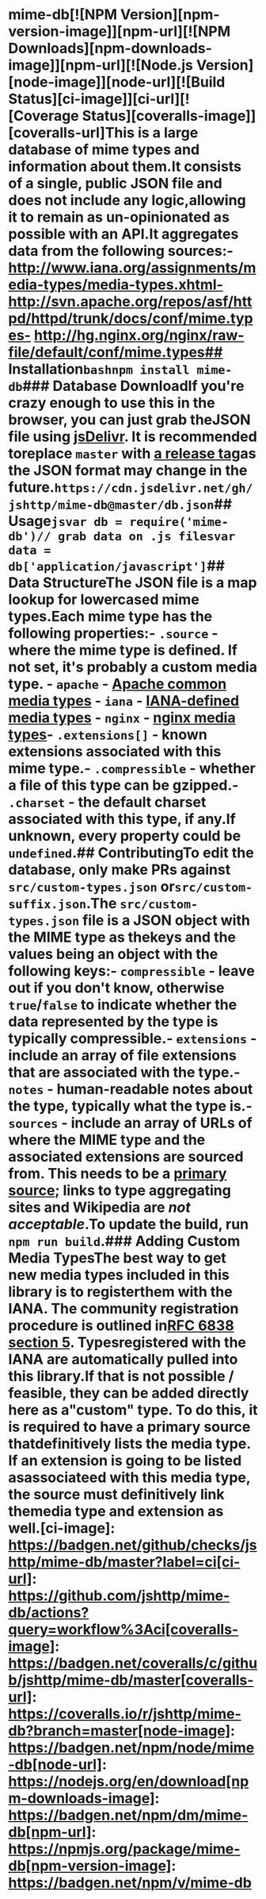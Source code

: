 # mime-db[![NPM Version][npm-version-image]][npm-url][![NPM Downloads][npm-downloads-image]][npm-url][![Node.js Version][node-image]][node-url][![Build Status][ci-image]][ci-url][![Coverage Status][coveralls-image]][coveralls-url]This is a large database of mime types and information about them.It consists of a single, public JSON file and does not include any logic,allowing it to remain as un-opinionated as possible with an API.It aggregates data from the following sources:- http://www.iana.org/assignments/media-types/media-types.xhtml- http://svn.apache.org/repos/asf/httpd/httpd/trunk/docs/conf/mime.types- http://hg.nginx.org/nginx/raw-file/default/conf/mime.types## Installation```bashnpm install mime-db```### Database DownloadIf you're crazy enough to use this in the browser, you can just grab theJSON file using [jsDelivr](https://www.jsdelivr.com/). It is recommended toreplace `master` with [a release tag](https://github.com/jshttp/mime-db/tags)as the JSON format may change in the future.```https://cdn.jsdelivr.net/gh/jshttp/mime-db@master/db.json```## Usage```jsvar db = require('mime-db')// grab data on .js filesvar data = db['application/javascript']```## Data StructureThe JSON file is a map lookup for lowercased mime types.Each mime type has the following properties:- `.source` - where the mime type is defined.    If not set, it's probably a custom media type.    - `apache` - [Apache common media types](http://svn.apache.org/repos/asf/httpd/httpd/trunk/docs/conf/mime.types)    - `iana` - [IANA-defined media types](http://www.iana.org/assignments/media-types/media-types.xhtml)    - `nginx` - [nginx media types](http://hg.nginx.org/nginx/raw-file/default/conf/mime.types)- `.extensions[]` - known extensions associated with this mime type.- `.compressible` - whether a file of this type can be gzipped.- `.charset` - the default charset associated with this type, if any.If unknown, every property could be `undefined`.## ContributingTo edit the database, only make PRs against `src/custom-types.json` or`src/custom-suffix.json`.The `src/custom-types.json` file is a JSON object with the MIME type as thekeys and the values being an object with the following keys:- `compressible` - leave out if you don't know, otherwise `true`/`false` to  indicate whether the data represented by the type is typically compressible.- `extensions` - include an array of file extensions that are associated with  the type.- `notes` - human-readable notes about the type, typically what the type is.- `sources` - include an array of URLs of where the MIME type and the associated  extensions are sourced from. This needs to be a [primary source](https://en.wikipedia.org/wiki/Primary_source);  links to type aggregating sites and Wikipedia are _not acceptable_.To update the build, run `npm run build`.### Adding Custom Media TypesThe best way to get new media types included in this library is to registerthem with the IANA. The community registration procedure is outlined in[RFC 6838 section 5](http://tools.ietf.org/html/rfc6838#section-5). Typesregistered with the IANA are automatically pulled into this library.If that is not possible / feasible, they can be added directly here as a"custom" type. To do this, it is required to have a primary source thatdefinitively lists the media type. If an extension is going to be listed asassociateed with this media type, the source must definitively link themedia type and extension as well.[ci-image]: https://badgen.net/github/checks/jshttp/mime-db/master?label=ci[ci-url]: https://github.com/jshttp/mime-db/actions?query=workflow%3Aci[coveralls-image]: https://badgen.net/coveralls/c/github/jshttp/mime-db/master[coveralls-url]: https://coveralls.io/r/jshttp/mime-db?branch=master[node-image]: https://badgen.net/npm/node/mime-db[node-url]: https://nodejs.org/en/download[npm-downloads-image]: https://badgen.net/npm/dm/mime-db[npm-url]: https://npmjs.org/package/mime-db[npm-version-image]: https://badgen.net/npm/v/mime-db